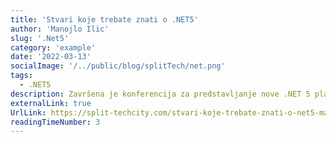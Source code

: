 ```yaml
---
title: 'Stvari koje trebate znati o .NET5'
author: 'Manojlo Ilic'
slug: '.Net5'
category: 'example'
date: '2022-03-13'
socialImage: '/../public/blog/splitTech/net.png'
tags:
  - .NET5
description: Završena je konferencija za predstavljanje nove .NET 5 platforme, koja je trajala od 10. -12. studenog.
externalLink: true
UrlLink: https://split-techcity.com/stvari-koje-trebate-znati-o-net5-manojlo-ilic
readingTimeNumber: 3
---
```

